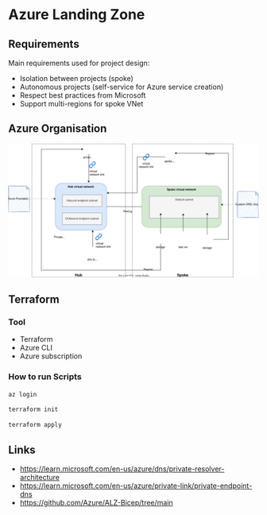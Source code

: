# Azure Landing Zone

## Requirements
Main requirements used for project design:
- Isolation between projects (spoke)
- Autonomous projects (self-service for Azure service creation)
- Respect best practices from Microsoft
- Support multi-regions for spoke VNet

## Azure Organisation

![hub spoke](./doc/hub-spoke.svg "Hub and Spoke")

## Terraform 

### Tool
- Terraform
- Azure CLI
- Azure subscription

### How to run Scripts

```sh
az login
```

```sh
terraform init
```

```sh
terraform apply
```

## Links
- https://learn.microsoft.com/en-us/azure/dns/private-resolver-architecture
- https://learn.microsoft.com/en-us/azure/private-link/private-endpoint-dns
- https://github.com/Azure/ALZ-Bicep/tree/main
